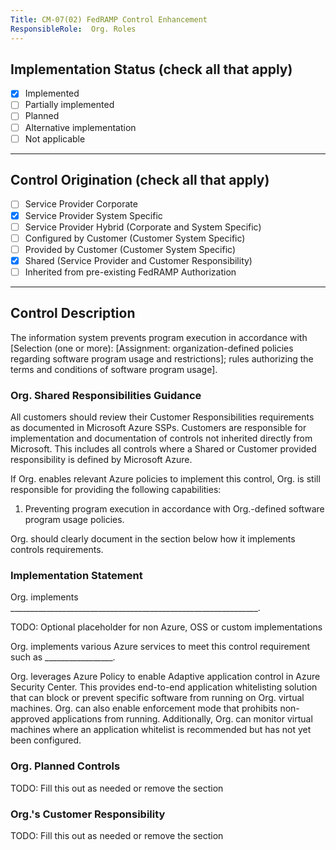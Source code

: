```yaml
---
Title: CM-07(02) FedRAMP Control Enhancement
ResponsibleRole:  Org. Roles
---
```

## Implementation Status (check all that apply)

* [x] Implemented
* [ ] Partially implemented
* [ ] Planned
* [ ] Alternative implementation
* [ ] Not applicable

---

## Control Origination (check all that apply)

* [ ] Service Provider Corporate
* [x] Service Provider System Specific
* [ ] Service Provider Hybrid (Corporate and System Specific)
* [ ] Configured by Customer (Customer System Specific)
* [ ] Provided by Customer (Customer System Specific)
* [x] Shared (Service Provider and Customer Responsibility)
* [ ] Inherited from pre-existing FedRAMP Authorization

---

## Control Description

The information system prevents program execution in accordance with [Selection (one or more): [Assignment: organization-defined policies regarding software program usage and restrictions]; rules authorizing the terms and conditions of software program usage].

### Org. Shared Responsibilities Guidance

All customers should review their Customer Responsibilities requirements as documented in Microsoft Azure SSPs. Customers are responsible for implementation and documentation of controls not inherited directly from Microsoft. This includes all controls where a Shared or Customer provided responsibility is defined by Microsoft Azure.

If Org. enables relevant Azure policies to implement this control, Org. is still responsible for providing the following capabilities:

1. Preventing program execution in accordance with Org.-defined software program usage policies.

Org. should clearly document in the section below how it implements controls requirements.

### Implementation Statement

Org. implements ______________________________________________________________.

TODO: Optional placeholder for non Azure, OSS or custom implementations

Org. implements various Azure services to meet this control requirement such as _________________.

Org. leverages Azure Policy to enable Adaptive application control in Azure Security Center.  This provides end-to-end application whitelisting solution that can block or prevent specific software from running on Org.  virtual machines. Org. can also enable enforcement mode that prohibits non-approved applications from running. Additionally, Org. can monitor virtual machines where an application whitelist is recommended but has not yet been configured.

### Org. Planned Controls

TODO: Fill this out as needed or remove the section

### Org.'s Customer Responsibility

TODO: Fill this out as needed or remove the section
